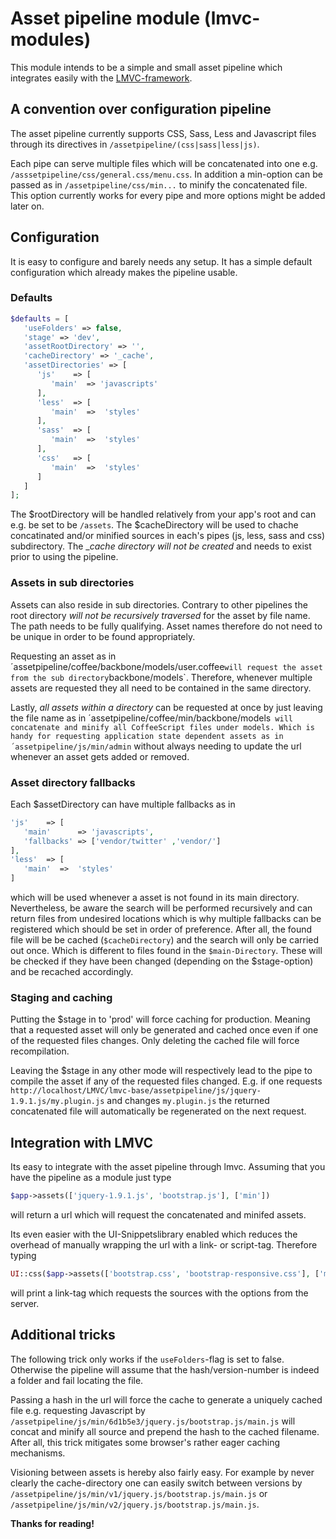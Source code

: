 # Asset pipeline module (lmvc-modules)

This module intends to be a simple and small asset pipeline which integrates easily with the [LMVC-framework](https://github.com/scandio/lmvc).

## A convention over configuration pipeline

The asset pipeline currently supports CSS, Sass, Less and Javascript files through its directives in `/assetpipeline/(css|sass|less|js)`.

Each pipe can serve multiple files which will be concatenated into one e.g. `/asssetpipeline/css/general.css/menu.css`. In addition a min-option can be passed as in `/assetpipeline/css/min...` to minify the concatenated file. This option currently works for every pipe and more options might be added later on.

## Configuration

It is easy to configure and barely needs any setup. It has a simple default configuration which already makes the pipeline usable.

### Defaults

```php
$defaults = [
   'useFolders' => false,
   'stage' => 'dev',
   'assetRootDirectory' => '',
   'cacheDirectory' => '_cache',
   'assetDirectories' => [
      'js'    => [
         'main'  => 'javascripts'
      ],
      'less'  => [
         'main'  =>  'styles'
      ],
      'sass'  => [
         'main'  =>  'styles'
      ],
      'css'   => [
         'main'  =>  'styles'
      ]
   ]
];
```

The $rootDirectory will be handled relatively from your app's root and can e.g. be set to be `/assets`. The $cacheDirectory will be used to chache concatinated and/or minified sources in each's pipes (js, less, sass and css) subdirectory. The _*cache directory will not be created* and needs to exist prior to using the pipeline.

### Assets in sub directories

Assets can also reside in sub directories. Contrary to other pipelines the root directory *will not be recursively traversed* for the asset by file name. The path needs to be fully qualifying. Asset names therefore do not need to be unique in order to be found appropriately.

Requesting an asset as in ´assetpipeline/coffee/backbone/models/user.coffee` will request the asset from the sub directory `backbone/models`. Therefore, whenever multiple assets are requested they all need to be contained in the same directory.

Lastly, *all assets within a directory* can be requested at once by just leaving the file name as in ´assetpipeline/coffee/min/backbone/models` will concatenate and minify all CoffeeScript files under models. Which is handy for requesting application state dependent assets as in ´assetpipeline/js/min/admin` without always needing to update the url whenever an asset gets added or removed.

### Asset directory fallbacks

Each $assetDirectory can have multiple fallbacks as in

```php
'js'    => [
   'main'      => 'javascripts',
   'fallbacks' => ['vendor/twitter' ,'vendor/']
],
'less'  => [
   'main'  =>  'styles'
]
```

which will be used whenever a asset is not found in its main directory. Nevertheless, be aware the search will be performed recursively and can return files from undesired locations which is why multiple fallbacks can be registered which should be set in order of preference.
After all, the found file will be be cached (`$cacheDirectory`) and the search will only be carried out once.
Which is different to files found in the `$main-Directory`. These will be checked if they have been changed (depending on the $stage-option) and be recached accordingly.

### Staging and caching

Putting the $stage in to 'prod' will force caching for production. Meaning that a requested asset will only be generated and cached once even if one of the requested files changes. Only deleting the cached file will force recompilation.

Leaving the $stage in any other mode will respectively lead to the pipe to compile the asset if any of the requested files changed.
E.g. if one requests `http://localhost/LMVC/lmvc-base/assetpipeline/js/jquery-1.9.1.js/my.plugin.js` and changes `my.plugin.js` the returned concatenated file will automatically be regenerated on the next request.

## Integration with LMVC

Its easy to integrate with the asset pipeline through lmvc. Assuming that you have the pipeline as a module just type

```php
$app->assets(['jquery-1.9.1.js', 'bootstrap.js'], ['min'])
```

will return a url which will request the concatenated and minifed assets.

Its even easier with the UI-Snippetslibrary enabled which reduces the overhead of manually wrapping the url with a link- or script-tag.
Therefore typing

```php
UI::css($app->assets(['bootstrap.css', 'bootstrap-responsive.css'], ['min']))
```

will print a link-tag which requests the sources with the options from the server.

## Additional tricks

The following trick only works if the `useFolders`-flag is set to false. Otherwise the pipeline will assume that the hash/version-number is indeed a folder and fail locating the file.

Passing a hash in the url will force the cache to generate a uniquely cached file e.g. requesting Javascript by `/assetpipeline/js/min/6d1b5e3/jquery.js/bootstrap.js/main.js` will concat and minify all source and prepend the hash to the cached filename.
After all, this trick mitigates some browser's rather eager caching mechanisms.

Visioning between assets is hereby also fairly easy. For example by never clearly the cache-directory one can easily switch between versions by `/assetpipeline/js/min/v1/jquery.js/bootstrap.js/main.js` or `/assetpipeline/js/min/v2/jquery.js/bootstrap.js/main.js`.

**Thanks for reading!**